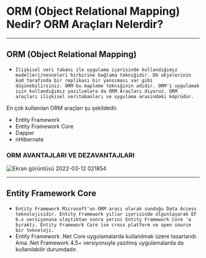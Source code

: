 # ORM (Object Relational Mapping) Nedir? ORM Araçları Nelerdir?
---
## ORM (Object Relational Mapping)
- `İlişkisel veri tabanı ile uygulama içerisinde kullandığımız modelleri/nesneleri birbirine bağlama tekniğidir. Db objelerinin kod tarafında bir replikası bir yansıması var gibi düşünebilirsiniz. ORM bu mapleme tekniğinin adıdır. ORM'i uygulamak için kullandığımız yazılımlara da ORM Araçları diyoruz. ORM araçları ilişkisel veritabanları ve uygulama arasındaki köprüdür.`

En çok kullanılan ORM araçları şu şekildedir.

- Entity Framework
- Entity Framework Core
- Dapper
- nHibernate

### ORM AVANTAJLARI VE DEZAVANTAJLARI
![Ekran görüntüsü 2022-03-12 021854](https://user-images.githubusercontent.com/89224500/157987085-775acbf6-e17e-4f09-83d0-69fec2bae4a5.png)

---
##  Entity Framework Core
- `Entity Framework Microsoft'un ORM aracı olarak sunduğu Data Access teknolojisidir. Entity Framework yıllar içerisinde olgunlaşarak EF 6.x versiyonuna ulaştıktan sonra yerini Entity Framework Core 'a bıraktı. Entity Framework Core ise cross platform ve open source bir teknoloji.`
- Entity Framework .Net Core uygulamalarda kullanılmak üzere tasarlandı. Ama .Net Framework 4.5+ versiyonuyla yazılmış uygulamalarda da kullanılabilir durumdadır.
